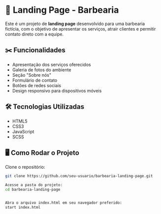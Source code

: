 # 💈 Landing Page - Barbearia

Este é um projeto de **landing page** desenvolvido para uma barbearia fictícia, com o objetivo de apresentar os serviços, atrair clientes e permitir contato direto com a equipe.


## ✂️ Funcionalidades

- Apresentação dos serviços oferecidos
- Galeria de fotos do ambiente
- Seção "Sobre nós"
- Formulário de contato
- Botões de redes sociais
- Design responsivo para dispositivos móveis

## 🛠 Tecnologias Utilizadas

- HTML5
- CSS3
- JavaScript 
- SCSS

## 🖥 Como Rodar o Projeto

Clone o repositório:

```bash
git clone https://github.com/seu-usuario/barbearia-landing-page.git

Acesse a pasta do projeto:
cd barbearia-landing-page


Abra o arquivo index.html em seu navegador preferido:
start index.html
